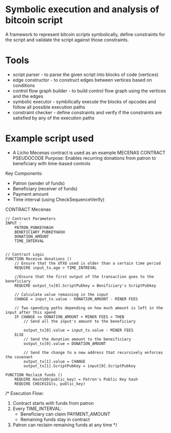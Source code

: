 # Symbolic execution and analysis of bitcoin script 
A framework to represent bitcoin scripts symbolically, define constraints for the script and validate the script against those constraints. 

# Tools
- script parser - to parse the given script into blocks of code (vertices)
- edge constructor - to construct edges between vertices based on conditions
- control flow graph builder - to build control flow graph using the vertices and the edges
- symbolic executor - symbilically execute the blocks of opcodes and follow all possible execution paths
- constraint checker - define constraints and verify if the constraints are satisfied by any of the execution paths

# Example script used
- A Licho Mecenas contract is used as an example
MECENAS CONTRACT PSEUDOCODE
Purpose: Enables recurring donations from patron to beneficiary with time-based controls

Key Components:
- Patron (sender of funds)
- Beneficiary (receiver of funds)
- Payment amount
- Time interval (using CheckSequenceVerify)

CONTRACT Mecenas 

    // Contract Parameters
    INPUT :
        PATRON_PUBKEYHASH
        BENEFICIARY_PUBKEYHASH
        DONATION_AMOUNT
        TIME_INTERVAL
    

    // Contract Logic
    FUNCTION Receive donations () 
        // Ensure that the UTXO used is older than a certain time period
        REQUIRE input_tx.age > TIME_INTREVAL

        //Ensure that the first output of the transaction goes to the beneficiary 
        REQUIRE output_tx[0].ScriptPubkey = Benificiary's ScriptPubkey
        
        // Calculate value remaining in the input
        CHANGE = input_tx.value - DONATION_AMOUNT - MINER FEES

        // Two spending paths depending on how much amount is left in the input after this spend
        IF CHANGE <= DONATION_AMOUNT + MINER FEES > THEN 
            // Send all the input's amount to the beneficiary 

            output_tx[0].value = input_tx.value - MINER FEES
        ELSE 
            // Send the donation amount to the beneificiary 
            output_tx[0].value = DONATION_AMOUNT
            
            // Send the change to a new address that recursively enforces the covenant
            output_tx[1].value = CHANGE
            output_tx[1].ScriptPubKey = input[0].ScriptPubkey
    
    FUNCTION Reclaim funds ()       
        REQUIRE Hash160(public_key) = Patron's Public Key hash
        REQUIRE CHECKSIG(s, public_key)


/*
Execution Flow:
1. Contract starts with funds from patron
2. Every TIME_INTERVAL:
   - Beneficiary can claim PAYMENT_AMOUNT
   - Remaining funds stay in contract
3. Patron can reclaim remaining funds at any time
*/